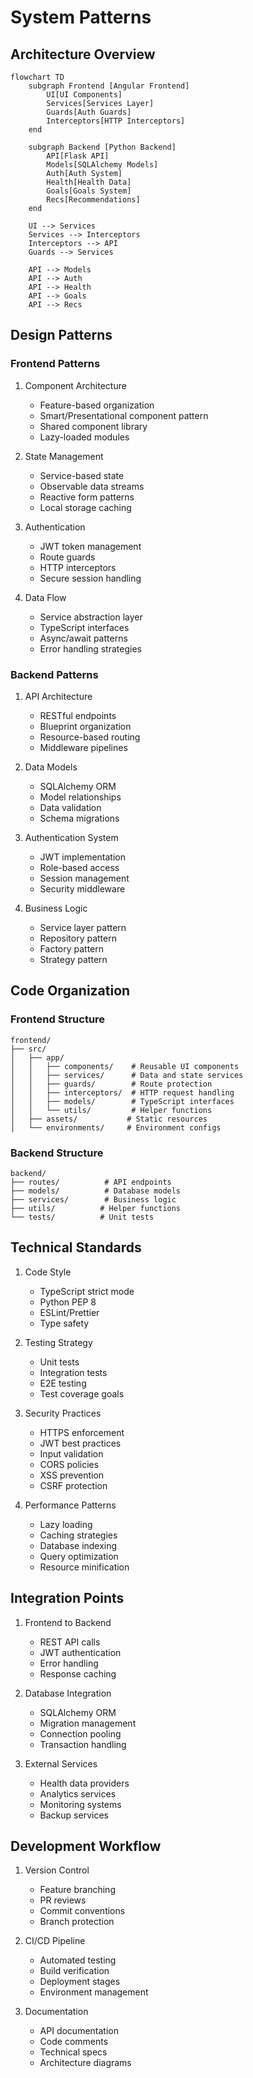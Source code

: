 # System Patterns

## Architecture Overview

```mermaid
flowchart TD
    subgraph Frontend [Angular Frontend]
        UI[UI Components]
        Services[Services Layer]
        Guards[Auth Guards]
        Interceptors[HTTP Interceptors]
    end

    subgraph Backend [Python Backend]
        API[Flask API]
        Models[SQLAlchemy Models]
        Auth[Auth System]
        Health[Health Data]
        Goals[Goals System]
        Recs[Recommendations]
    end

    UI --> Services
    Services --> Interceptors
    Interceptors --> API
    Guards --> Services
    
    API --> Models
    API --> Auth
    API --> Health
    API --> Goals
    API --> Recs
```

## Design Patterns

### Frontend Patterns

1. Component Architecture
   - Feature-based organization
   - Smart/Presentational component pattern
   - Shared component library
   - Lazy-loaded modules

2. State Management
   - Service-based state
   - Observable data streams
   - Reactive form patterns
   - Local storage caching

3. Authentication
   - JWT token management
   - Route guards
   - HTTP interceptors
   - Secure session handling

4. Data Flow
   - Service abstraction layer
   - TypeScript interfaces
   - Async/await patterns
   - Error handling strategies

### Backend Patterns

1. API Architecture
   - RESTful endpoints
   - Blueprint organization
   - Resource-based routing
   - Middleware pipelines

2. Data Models
   - SQLAlchemy ORM
   - Model relationships
   - Data validation
   - Schema migrations

3. Authentication System
   - JWT implementation
   - Role-based access
   - Session management
   - Security middleware

4. Business Logic
   - Service layer pattern
   - Repository pattern
   - Factory pattern
   - Strategy pattern

## Code Organization

### Frontend Structure
```
frontend/
├── src/
│   ├── app/
│   │   ├── components/    # Reusable UI components
│   │   ├── services/      # Data and state services
│   │   ├── guards/        # Route protection
│   │   ├── interceptors/  # HTTP request handling
│   │   ├── models/        # TypeScript interfaces
│   │   └── utils/         # Helper functions
│   ├── assets/           # Static resources
│   └── environments/     # Environment configs
```

### Backend Structure
```
backend/
├── routes/          # API endpoints
├── models/          # Database models
├── services/        # Business logic
├── utils/          # Helper functions
└── tests/          # Unit tests
```

## Technical Standards

1. Code Style
   - TypeScript strict mode
   - Python PEP 8
   - ESLint/Prettier
   - Type safety

2. Testing Strategy
   - Unit tests
   - Integration tests
   - E2E testing
   - Test coverage goals

3. Security Practices
   - HTTPS enforcement
   - JWT best practices
   - Input validation
   - CORS policies
   - XSS prevention
   - CSRF protection

4. Performance Patterns
   - Lazy loading
   - Caching strategies
   - Database indexing
   - Query optimization
   - Resource minification

## Integration Points

1. Frontend to Backend
   - REST API calls
   - JWT authentication
   - Error handling
   - Response caching

2. Database Integration
   - SQLAlchemy ORM
   - Migration management
   - Connection pooling
   - Transaction handling

3. External Services
   - Health data providers
   - Analytics services
   - Monitoring systems
   - Backup services

## Development Workflow

1. Version Control
   - Feature branching
   - PR reviews
   - Commit conventions
   - Branch protection

2. CI/CD Pipeline
   - Automated testing
   - Build verification
   - Deployment stages
   - Environment management

3. Documentation
   - API documentation
   - Code comments
   - Technical specs
   - Architecture diagrams

